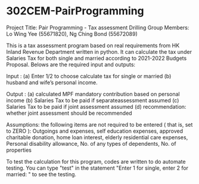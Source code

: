 # 302CEM-PairProgramming


Project Title: Pair Programming - Tax assessment Drilling
Group Members: Lo Wing Yee (55671820), Ng Ching Bond (55672089)

This is a tax assessment program based on real requirements from HK Inland Revenue Department written in python.
It can calculate the tax under Salaries Tax for both single and married according to 2021-2022 Budgets Proposal.
Belows are the required input and outputs:

Input :
(a) Enter 1/2 to choose calculate tax for single or married
(b) husband and wife’s personal income.

Output : 
(a) calculated MPF mandatory contribution based on personal income
(b) Salaries Tax to be paid if separateassessment assumed
(c) Salaries Tax to be paid if joint assessment assumed
(d) recommendation: whether joint assessment should be recommended

Assumptions:
the following items are not required to be entered ( that is, set to ZERO ):
Outgoings and expenses, 
self education expenses, 
approved charitable donation, 
home loan interest,
elderly residential care expenses, 
Personal disability allowance, 
No. of any types of dependents, 
No. of properties

To test the calculation for this program, codes are written to do automate testing. You can type "test" in the statement "Enter 1 for single, enter 2 for married: " to see the testing.
